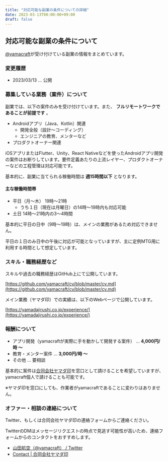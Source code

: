 ```yaml
---
title: "対応可能な副業の条件についての詳細"
date: 2023-03-13T00:00:00+09:00
draft: false
---
```


## 対応可能な副業の条件について

[@yamacraft](https://twitter.com/yamacraft)が受け付けている副業の情報をまとめています。

### 変更履歴

- 2023/03/13 … 公開

### 募集している業務（案件）について

副業では、以下の案件のみを受け付けています。また、 **フルリモートワークであることが前提です** 。

- Androidアプリ（Java、Kotlin）関連
  - 開発全般（設計〜コーディング）
  - エンジニアの教育、メンターなど
- プロダクトオーナー関連

iOSアプリまたはFlutter、Unity、React Nativeなどを使ったAndroidアプリ開発の案件はお断りしています。要件定義あたりの上流レイヤー、プロダクトオーナーなどの工程管理は対応可能です。

基本的に、副業に当てられる稼働時間は **週15時間以下** となります。

#### 主な稼働時間帯

- 平日（月〜木） 19時〜21時
  - うち１日（現在は月曜日）の14時〜19時内も対応可能
- 土日 14時〜21時内の3〜4時間

基本的に平日の日中（9時〜19時）は、メインの業務があるため対応できません。

平日の１日のみ日中の午後に対応が可能となっていますが、主に定例MTG用に利用する時間として想定しています。

### スキル・職務経歴など

スキルや過去の職務経歴はGitHub上にて公開しています。

[https://github.com/yamacraft/cv/blob/master/cv.md](https://github.com/yamacraft/cv/blob/master/cv.md)


メイン業務（ヤマダ印）での実績は、以下のWebページで公開しています。

[https://yamadajirushi.co.jp/experience/](https://yamadajirushi.co.jp/experience/)

### 報酬について

- アプリ開発（yamacraftが実際に手を動かして開発する案件） … **4,000円/時 〜**
- 教育・メンター案件 … **3,000円/時 〜**
- その他 … 要相談

基本的に案件は[合同会社ヤマダ印](https://yamadajirushi.co.jp/)を窓口として請けることを希望していますが、yamacraft個人で請けることも可能です。

※ヤマダ印を窓口にしても、作業者がyamacraftであることに変わりはありません。

### オファー・相談の連絡について

Twitter、もしくは合同会社ヤマダ印の連絡フォームからご連絡ください。

TwitterのDMはメッセージリクエストの時点で見逃す可能性が高いため、連絡フォームからのコンタクトをおすすめします。

- [山田航空（@yamacraft） / Twitter](https://twitter.com/yamacraft)
- [Contact \| 合同会社ヤマダ印](https://yamadajirushi.co.jp/contact/)